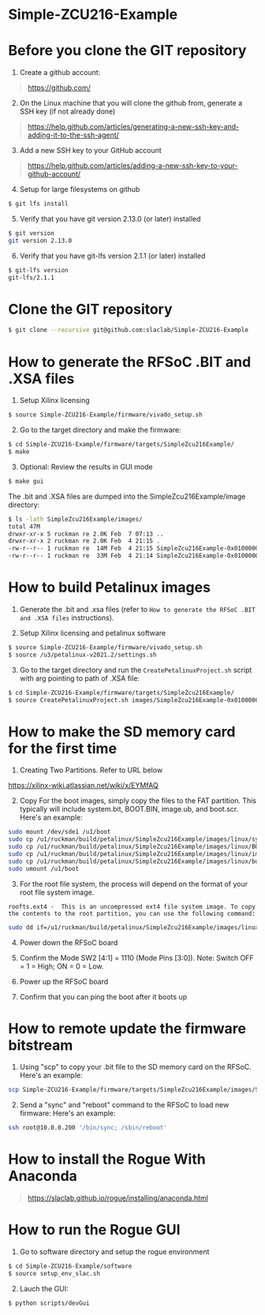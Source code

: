 # Simple-ZCU216-Example

<!--- ######################################################## -->

# Before you clone the GIT repository

1) Create a github account:
> https://github.com/

2) On the Linux machine that you will clone the github from, generate a SSH key (if not already done)
> https://help.github.com/articles/generating-a-new-ssh-key-and-adding-it-to-the-ssh-agent/

3) Add a new SSH key to your GitHub account
> https://help.github.com/articles/adding-a-new-ssh-key-to-your-github-account/

4) Setup for large filesystems on github

```bash
$ git lfs install
```

5) Verify that you have git version 2.13.0 (or later) installed 

```bash
$ git version
git version 2.13.0
```

6) Verify that you have git-lfs version 2.1.1 (or later) installed 

```bash
$ git-lfs version
git-lfs/2.1.1
```

<!--- ######################################################## -->

# Clone the GIT repository

```bash
$ git clone --recursive git@github.com:slaclab/Simple-ZCU216-Example
```

<!--- ######################################################## -->

# How to generate the RFSoC .BIT and .XSA files

1) Setup Xilinx licensing

```bash
$ source Simple-ZCU216-Example/firmware/vivado_setup.sh
```

2) Go to the target directory and make the firmware:

```bash
$ cd Simple-ZCU216-Example/firmware/targets/SimpleZcu216Example/
$ make
```

3) Optional: Review the results in GUI mode

```bash
$ make gui
```

The .bit and .XSA files are dumped into the SimpleZcu216Example/image directory:

```bash
$ ls -lath SimpleZcu216Example/images/
total 47M
drwxr-xr-x 5 ruckman re 2.0K Feb  7 07:13 ..
drwxr-xr-x 2 ruckman re 2.0K Feb  4 21:15 .
-rw-r--r-- 1 ruckman re  14M Feb  4 21:15 SimpleZcu216Example-0x01000000-20220204204648-ruckman-90df89c.xsa
-rw-r--r-- 1 ruckman re  33M Feb  4 21:14 SimpleZcu216Example-0x01000000-20220204204648-ruckman-90df89c.bit
```

<!--- ######################################################## -->

# How to build Petalinux images

1) Generate the .bit and .xsa files (refer to `How to generate the RFSoC .BIT and .XSA files` instructions).

2) Setup Xilinx licensing and petalinux software

```bash
$ source Simple-ZCU216-Example/firmware/vivado_setup.sh
$ source /u3/petalinux-v2021.2/settings.sh
```

3) Go to the target directory and run the `CreatePetalinuxProject.sh` script with arg pointing to path of .XSA file:

```bash
$ cd Simple-ZCU216-Example/firmware/targets/SimpleZcu216Example/
$ source CreatePetalinuxProject.sh images/SimpleZcu216Example-0x01000000-20220204204648-ruckman-90df89c.xsa
```

<!--- ######################################################## -->

# How to make the SD memory card for the first time

1) Creating Two Partitions.  Refer to URL below

https://xilinx-wiki.atlassian.net/wiki/x/EYMfAQ

2) Copy For the boot images, simply copy the files to the FAT partition.
This typically will include system.bit, BOOT.BIN, image.ub, and boot.scr.  Here's an example:

```bash
sudo mount /dev/sde1 /u1/boot
sudo cp /u1/ruckman/build/petalinux/SimpleZcu216Example/images/linux/system.bit /u1/boot/.
sudo cp /u1/ruckman/build/petalinux/SimpleZcu216Example/images/linux/BOOT.BIN   /u1/boot/.
sudo cp /u1/ruckman/build/petalinux/SimpleZcu216Example/images/linux/image.ub   /u1/boot/.
sudo cp /u1/ruckman/build/petalinux/SimpleZcu216Example/images/linux/boot.scr   /u1/boot/.
sudo umount /u1/boot
```

3) For the root file system, the process will depend on the format of your root file system image.

`roofts.ext4 -  This is an uncompressed ext4 file system image. To copy the contents to the root partition, you can use the following command: `

```bash
sudo dd if=/u1/ruckman/build/petalinux/SimpleZcu216Example/images/linux/rootfs.ext4 of=/dev/sde2
```

4) Power down the RFSoC board

5) Confirm the Mode SW2 [4:1] = 1110 (Mode Pins [3:0]). Note: Switch OFF = 1 = High; ON = 0 = Low.

6) Power up the RFSoC board

7) Confirm that you can ping the boot after it boots up

<!--- ######################################################## -->

# How to remote update the firmware bitstream

1) Using "scp" to copy your .bit file to the SD memory card on the RFSoC.  Here's an example:

```bash
scp Simple-ZCU216-Example/firmware/targets/SimpleZcu216Example/images/SimpleZcu216Example-0x01000000-20220204204648-ruckman-90df89c.bit root@10.0.0.200:/media/sd-mmcblk0p1/system.bit
```

2) Send a "sync" and "reboot" command to the RFSoC to load new firmware:  Here's an example:

```bash
ssh root@10.0.0.200 '/bin/sync; /sbin/reboot'
```

<!--- ######################################################## -->

# How to install the Rogue With Anaconda

> https://slaclab.github.io/rogue/installing/anaconda.html

<!--- ######################################################## -->

# How to run the Rogue GUI

1) Go to software directory and setup the rogue environment

```bash
$ cd Simple-ZCU216-Example/software
$ source setup_env_slac.sh
```

2) Lauch the GUI:

```bash
$ python scripts/devGui
```

<!--- ######################################################## -->
